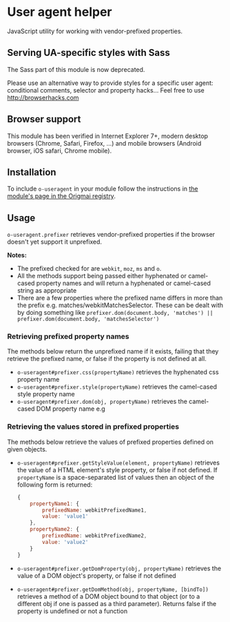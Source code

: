 # User agent helper

JavaScript utility for working with vendor-prefixed properties.

## Serving UA-specific styles with Sass

The Sass part of this module is now deprecated.

Please use an alternative way to provide styles for a specific user agent: conditional comments, selector and property hacks… Feel free to use http://browserhacks.com

## Browser support

This module has been verified in Internet Explorer 7+, modern desktop browsers
(Chrome, Safari, Firefox, …) and mobile browsers (Android browser, iOS safari,
Chrome mobile).

## Installation

To include `o-useragent` in your module follow the instructions in
[the module's page in the Origmai registry](http://registry.origami.ft.com/components/o-useragent).

## Usage

`o-useragent.prefixer` retrieves vendor-prefixed properties if the browser
doesn't yet support it unprefixed.

**Notes:**

* The prefixed checked for are `webkit`, `moz`, `ms` and `o`.
* All the methods support being passed either hyphenated or camel-cased
	property names and will return a hyphenated or camel-cased string as appropriate
* There are a few properties where the prefixed name differs in more than the
	prefix e.g. matches/webkitMatchesSelector. These can be dealt with by doing
	something like
	`prefixer.dom(document.body, 'matches') || prefixer.dom(document.body, 'matchesSelector')`

### Retrieving prefixed property names

The methods below return the unprefixed name if it exists, failing that they
retrieve the prefixed name, or false if the property is not defined at all.

* `o-useragent#prefixer.css(propertyName)`
	retrieves the hyphenated css property name
* `o-useragent#prefixer.style(propertyName)`
	retrieves the camel-cased style property name
* `o-useragent#prefixer.dom(obj, propertyName)`
	retrieves the camel-cased DOM property name e.g

### Retrieving the values stored in prefixed properties

The methods below retrieve the values of prefixed properties defined on given objects.

* `o-useragent#prefixer.getStyleValue(element, propertyName)`
	retrieves the value of a HTML element's style property, or false if not defined.
	If `propertyName` is a space-separated list of values then an object of the
	following form is returned:

	```javascript
	{
		propertyName1: {
			prefixedName: webkitPrefixedName1,
			value: 'value1'
		},
		propertyName2: {
			prefixedName: webkitPrefixedName2,
			value: 'value2'
		}
	}
	```

* `o-useragent#prefixer.getDomProperty(obj, propertyName)`
	retrieves the value of a DOM object's property, or false if not defined
* `o-useragent#prefixer.getDomMethod(obj, propertyName, [bindTo])`
	retrieves a method of a DOM object bound to that object (or to a
	different obj if one is passed as a third parameter).
	Returns false if the property is undefined or not a function
